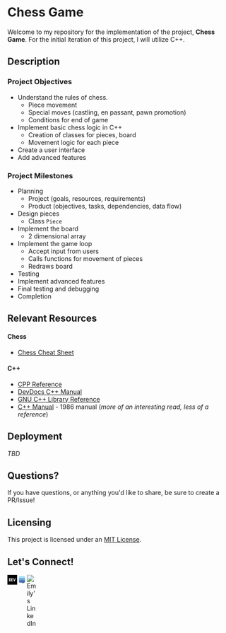 # Chess Game

Welcome to my repository for the implementation of the project, **Chess Game**. For the initial iteration of this project, I will utilize C++. 

## Description

### Project Objectives

- Understand the rules of chess. 
  - Piece movement
  - Special moves (castling, en passant, pawn promotion)
  - Conditions for end of game
- Implement basic chess logic in C++
  - Creation of classes for pieces, board
  - Movement logic for each piece
- Create a user interface
- Add advanced features 

### Project Milestones

- Planning
  - Project (goals, resources, requirements)
  - Product (objectives, tasks, dependencies, data flow)
- Design pieces
  - Class `Piece`
- Implement the board
  - 2 dimensional array
- Implement the game loop
  - Accept input from users
  - Calls functions for movement of pieces
  - Redraws board
- Testing
- Implement advanced features
- Final testing and debugging
- Completion

## Relevant Resources

#### Chess
- [Chess Cheat Sheet](https://www.chess.com/terms/cheat-sheet-chess)
#### C++
- [CPP Reference](https://cplusplus.com/reference/)
- [DevDocs C++ Manual](https://devdocs.io/cpp/) 
- [GNU C++ Library Reference](https://gcc.gnu.org/onlinedocs/gcc-13.1.0/libstdc++/api/)
- [C++ Manual](https://www.softwarepreservation.org/projects/c_plus_plus/cfront/release_e/doc/ReferenceManual.pdf) - 1986 manual (_more of an interesting read, less of a reference_)

## Deployment
_TBD_

## Questions?
If you have questions, or anything you'd like to share, be sure to create a PR/Issue!

## Licensing
This project is licensed under an [MIT License](https://github.com/bit-bangin/Chess_Game/blob/eb38cee0f04be1747017b53204badb014aa1baed/LICENSE).

## Let's Connect!
<html>
<a href="https://dev.to/bitbanging">
  <img align="left" alt="Emily | DEV" width="22px" src="https://github.com/bit-bangin/.github/blob/213d2e11f821a71be9bf84ea674a3651caf48643/DEVlogo.svg" />
</a>

<a href="https://stackexchange.com/users/23465724/the-real-bit-bangin">
  <img align="left" alt="Connect on Stack Exchange" width="22px" src="https://github.com/bit-bangin/.github/blob/fb09c56e1ba7d210b704aef4efd245c646fdc4d2/stackExchangeLogo.svg" />
</a>

<a href="https://www.linkedin.com/in/emilycabaniss/">
  <img align="left" alt="Emily's LinkedIn" width="22px" src="https://raw.githubusercontent.com/peterthehan/peterthehan/master/assets/linkedin.svg" />
</a>
<br/>
</html>
